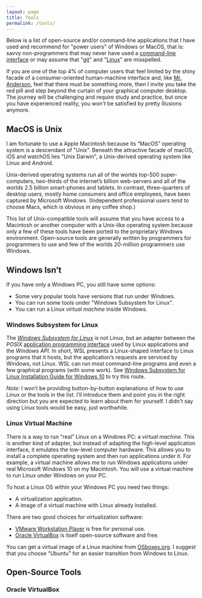 ```yaml
---
layout: page
title: Tools
permalink: /tools/
---
```

Below is a list of open-source and/or command-line applications that I have used
and recommend for "power users" of Windows or MacOS, that is: savvy
non-programmers that may never have used a [command-line interface][CLI]
or may assume that "[git][]" and "[Linux][]" are misspelled.

If you are one of the top 4% of computer users that feel limited by
the shiny facade of a consumer-oriented human-machine interface
and, like [Mr. Anderson][Neo], feel that there must be
something more, then I invite you take the red pill and step beyond
the curtain of your graphical computer desktop. The journey will be
challenging and require study and practice, but once you have
experienced reality, you won't be satisfied by pretty illusions anymore.

## MacOS is Unix

I am fortunate to use a Apple Macintosh because its “MacOS” operating
system is a descendant of "Unix". Beneath the attractive facade of
macOS, iOS and watchOS lies "Unix Darwin", a Unix-derived operating
system like Linux and Android.

Unix-derived operating systems run all of the worlds top-500
super-computers, two-thirds of the internet’s billion web-servers and
all of the worlds 2.5 billion smart-phones and tablets. In contrast,
three-quarters of desktop users, mostly home consumers and office
employees, have been captured by Microsoft Windows. (Independent
professional users tend to choose Macs, which is obvious in any coffee
shop.)

This list of Unix-compatible tools will assume that you have access to
a Macintosh or another computer with a Unix-like operating system
because only a few of these tools have been ported to the proprietary
Windows environment. Open-source tools are generally written by
programmers for programmers to use and few of the worlds 20-million
programmers use Windows.

## Windows Isn’t
If you have only a Windows PC, you still have some options:

- Some very popular tools have versions that run under Windows.
- You can run some tools under "Windows Subsystem for Linux".
- You can run a Linux *virtual machine* inside Windows.

### Windows Subsystem for Linux

The *[Windows Subsystem for Linux][WSL]* is not Linux, but an adapter
between the *POSIX* [application programming interface][API] used by
Linux applications and the *Windows API*. In short, WSL presents a
Linux-shaped interface to Linux programs that it hosts, but the
application’s requests are serviced by Windows, not Linux. WSL can run
most command-line programs and even a few graphical programs (with
some work). See [Windows Subsystem for Linux Installation Guide for
Windows 10][WSL-Install-Guide] to try this route.

*Note:* I won’t be providing button-by-button explanations of how to
use Linux or the tools in the list. I’ll introduce them and point you
in the right direction but you are expected to learn about them for
yourself. I didn't say using Linux tools would be easy, just worthwhile.

### Linux Virtual Machine

There is a way to run “real” Linux on a Windows PC: a *virtual
machine*. This is another kind of adapter, but instead of adapting the
high-level application interface, it emulates the low-level computer
hardware. This allows you to install a complete operating system and
then run applications under it. For example, a virtual machine allows
me to run Windows applications under real Microsoft Windows 10 on my
Macintosh. You will use a virtual machine to run Linux under Windows
on your PC.

To host a Linux OS within your Windows PC you need two things:

- A virtualization application.
- A image of a virtual machine with Linux already installed.

There are two good choices for virtualization software:

- [VMware Workstation Player][VMware-Player] is free for personal use.
- [Oracle VirtualBox][Oracle-VirtualBox] is itself open-source software and free.

You can get a virtual image of a Linux machine from
[OSboxes.org][OSboxes]. I suggest that you choose “Ubuntu” for an
easier transition from Windows to Linux.

[CLI]: https://en.wikipedia.org/wiki/Command-line_interface
[git]: https://en.wikipedia.org/wiki/Git
[Linux]: https://en.wikipedia.org/wiki/Linux_kernel
[Neo]: https://en.wikipedia.org/wiki/Neo_(The_Matrix)
[WSL]: https://en.wikipedia.org/wiki/Windows_Subsystem_for_Linux
[API]: https://en.wikipedia.org/wiki/Application_programming_interface
[WSL-Install-Guide]: https://docs.microsoft.com/en-us/windows/wsl/install-win10
[VMware-Player]: https://www.vmware.com/products/workstation-player.html
[Oracle-VirtualBox]: https://www.virtualbox.org
[OSboxes]: https://www.osboxes.org/guide/

## Open-Source Tools

### Oracle VirtualBox
